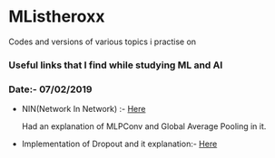 # MListheroxx
Codes and versions of various topics i practise on

### Useful links that I find while studying ML and AI

### Date:- 07/02/2019

* NIN(Network In Network) :- [Here](http://teleported.in/posts/network-in-network/) 
   
   Had an explanation of MLPConv and Global Average Pooling in it. 
  
* Implementation of Dropout and it explanation:- [Here](https://machinelearningmastery.com/dropout-regularization-deep-learning-models-keras/   )

